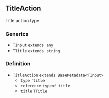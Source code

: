 TitleAction
-----------

Title action type.

### Generics

*   `TInput` `extends any`
*   `TTitle` `extends string`

### Definition

*   `TitleAction` `extends BaseMetadata<TInput>`
    *   `type` `'title'`
    *   `reference` `typeof title`
    *   `title` `TTitle`